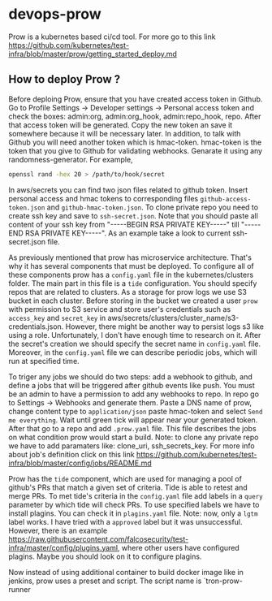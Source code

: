 # devops-prow
Prow is a kubernetes based ci/cd tool. For more go to this link https://github.com/kubernetes/test-infra/blob/master/prow/getting_started_deploy.md
## How to deploy Prow ?
Before deploing Prow, ensure that you have created access token in Github. Go to Profile Settings -> Developer settings -> Personal access token and check the boxes: admin:org, admin:org_hook, admin:repo_hook, repo. After that access token will be generated. Copy the new token an save it somewhere because it will be necessary later. In addition, to talk with Github you will need another token which is hmac-token. hmac-token is the token that you give to Github for validating webhooks. Genarate it using any randomness-generator. For example,
```bash
openssl rand -hex 20 > /path/to/hook/secret  
```
In aws/secrets you can find two json files related to github token. Insert personal access and hmac tokens to corresponding files `github-access-token.json` and `github-hmac-token.json`. To clone private repo you need to create ssh key and save to `ssh-secret.json`. Note that you should paste all content of your ssh key from "-----BEGIN RSA PRIVATE KEY-----" till "-----END RSA PRIVATE KEY-----". As an example take a look to current ssh-secret.json file.

As previously mentioned that prow has microservice architecture. That's why it has several components that must be deployed. To configure all of these components prow has a `config.yaml` file in the kubernetes/clusters folder. The main part in this file is a `tide` configuration. You should specify repos that are related to clusters. As a storage for prow logs we use S3 bucket in each cluster. Before storing in the bucket we created a user `prow` with permission to S3 service and store user's credentials such as `access_key` and `secret_key` in aws/secrets/clusters/cluster_name/s3-credentials.json. However, there might be another way to persist logs s3 like using a role. Unfortunately, I don't have enough time to research on it. After the secret's creation we should specify the secret name in `config.yaml` file. Moreover, in the `config.yaml` file we can describe periodic jobs, which will run at specified time.

To triger any jobs we should do two steps: add a webhook to github, and define a jobs that will be triggered after github events like push. You must be an admin to have a permission to add any webhooks to repo. In repo go to Settings -> Webhooks and generate them. Paste a DNS name of prow, change content type to `application/json` paste hmac-token and select `Send me everything`. Wait until green tick will appear near your generated token. After that go to a repo and add `.prow.yaml` file. This file describes the jobs on what condition prow would start a build. Note: to clone any private repo we have to add paramaters like: clone_uri, ssh_secrets_key. For more info about job's definition click on this link https://github.com/kubernetes/test-infra/blob/master/config/jobs/README.md 

Prow has the `tide` component, which are used for managing a pool of github's PRs that match a given set of criteria. Tide is able to retest and merge PRs. To met tide's criteria in the `config.yaml` file add labels in a `query` parameter by which tide will check PRs. To use specified labels we have to install plagins. You can check it in `plagins.yaml` file. Note: now, only a `lgtm` label works. I have tried with a `approved` label but it was unsuccessful. However, there is an example https://raw.githubusercontent.com/falcosecurity/test-infra/master/config/plugins.yaml, where other users have configured plagins. Maybe you should look on it to configure plagins.

Now instead of using additional container to build docker image like in jenkins, prow uses a preset and script. The script name is `tron-prow-runner

